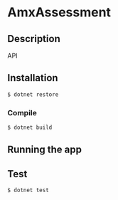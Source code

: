 # AmxAssessment

## Description 

API 

## Installation

```sh
$ dotnet restore
```

### Compile

```sh
$ dotnet build
```

## Running the app



## Test

```sh
$ dotnet test
```
